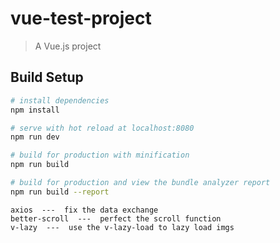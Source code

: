 # vue-test-project

> A Vue.js project

## Build Setup

``` bash
# install dependencies
npm install

# serve with hot reload at localhost:8080
npm run dev

# build for production with minification
npm run build

# build for production and view the bundle analyzer report
npm run build --report
```

```
axios  ---  fix the data exchange
better-scroll  ---  perfect the scroll function 
v-lazy  ---  use the v-lazy-load to lazy load imgs

